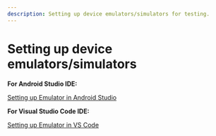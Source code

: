 ```yaml
---
description: Setting up device emulators/simulators for testing.
---
```


# Setting up device emulators/simulators

**For Android Studio IDE:**&#x20;

[Setting up Emulator in Android Studio](https://www.geeksforgeeks.org/how-to-run-a-flutter-app-on-android-emulator/)

**For Visual Studio Code IDE:**&#x20;

[Setting up Emulator in VS Code](https://flutteragency.com/set-up-an-emulator-for-vscode/)

